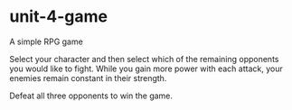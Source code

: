 # unit-4-game
A simple RPG game

Select your character and then select which of the remaining opponents you would like to fight. While you gain more power with each attack, your enemies remain constant in their strength.

Defeat all three opponents to win the game.
